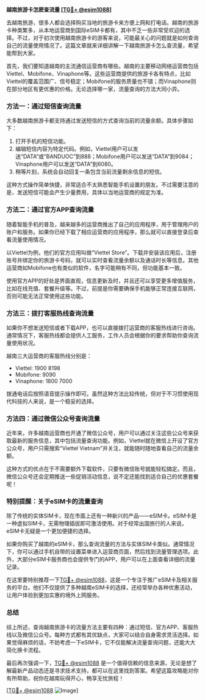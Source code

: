 **越南旅游卡怎麽查流量 [[TG💪+ @esim1088](https://t.me/s/esim1088)]**

去越南旅游，很多人都会选择购买当地的旅游卡来方便上网和打电话。越南的旅游卡种类繁多，从本地运营商到国际eSIM卡都有，其中不乏一些非常受欢迎的选择。不过，对于初次使用越南旅游卡的游客来说，可能最关心的问题就是如何查询自己的流量使用情况了。这篇文章就来详细讲解一下越南旅游卡怎么查流量，希望能帮到大家。

首先，我们要知道越南的主流通信运营商有哪些。越南的主要移动网络运营商包括Viettel、Mobifone、Vinaphone等。这些运营商提供的旅游卡各有特点，比如Viettel的覆盖范围广、信号稳定；Mobifone的服务质量也不错；而Vinaphone则在部分地区有更优惠的价格。无论选择哪一家，流量查询的方法大同小异。

### **方法一：通过短信查询流量**

大多数越南旅游卡都支持通过发送短信的方式查询当前的流量余额。具体步骤如下：

1. 打开手机的短信功能。
2. 编辑短信内容为特定代码。例如，Viettel用户可以发送“DATA”或“BANDUOC”到888；Mobifone用户可以发送“DATA”到9084；Vinaphone用户可以发送“DATA”到6080。
3. 稍等片刻，系统会自动回复一条包含当前流量剩余信息的短信。

这种方式操作简单快捷，非常适合不太熟悉智能手机设置的朋友。不过需要注意的是，发送短信可能会产生少量费用，具体以当地运营商的规定为准。

### **方法二：通过官方APP查询流量**

随着智能手机的普及，越来越多的运营商推出了自己的应用程序，用于管理用户的账户和服务。如果你已经下载了相应运营商的应用程序，那么就可以直接登录后查看流量使用情况。

以Viettel为例，他们的官方应用叫做“Viettel Store”。下载并安装该应用后，注册账号并绑定你的旅游卡号码，就可以实时查看流量余额以及通话时长等信息。其他运营商如Mobifone也有类似的软件，名字可能稍有不同，但功能基本一致。

使用官方APP的好处是界面直观，信息更新及时，并且还可以享受更多增值服务，比如在线充值、套餐升级等。不过，前提是你需要确保手机能够正常连接互联网，否则可能无法正常使用这些功能。

### **方法三：拨打客服热线查询流量**

如果你不想发送短信或者下载APP，也可以直接拨打运营商的客服热线进行咨询。通常情况下，客服热线都会提供人工服务，工作人员会根据你的要求帮助你查询流量使用状况。

越南三大运营商的客服热线分别是：
- Viettel: 1900 8198
- Mobifone: 9090
- Vinaphone: 1800 7000

拨通电话后按照语音提示操作即可。虽然这种方法比较传统，但对于不习惯使用现代科技的人来说，是一个稳妥的选择。

### **方法四：通过微信公众号查询流量**

近年来，许多越南运营商也开通了微信公众号，用户可以通过关注这些公众号来获取最新的服务信息，其中包括流量查询功能。例如，Viettel就在微信上开设了官方公众号，用户只需搜索“Viettel Vietnam”并关注，就能随时随地查看自己的流量余额。

这种方式的优点在于不需要额外下载软件，只要有微信账号就能轻松搞定。而且，微信公众号还会定期推送一些促销活动信息，说不定还能找到适合自己的优惠套餐呢！

### **特别提醒：关于eSIM卡的流量查询**

除了传统的实体SIM卡，现在市面上还有一种新兴的产品——eSIM卡。eSIM卡是一种虚拟SIM卡，无需物理插拔即可激活使用。对于经常出国旅行的人来说，eSIM卡无疑是一个更加便捷的选择。

如果你购买了越南的eSIM卡，那么查询流量的方法与实体SIM卡类似。通常情况下，你可以通过手机自带的设置菜单进入运营商页面，然后找到流量管理选项。此外，大部分eSIM卡服务商也会提供专门的APP，用户可以在上面查看详细的流量记录。

在这里要特别推荐一下[TG💪+ @esim1088](https://t.me/s/esim1088)，这是一个专注于推广eSIM卡及相关服务的平台。他们不仅提供了多种越南eSIM卡的选择，还经常举办各种优惠活动，让用户体验到更加实惠的境外上网服务。

### **总结**

综上所述，查询越南旅游卡的流量方法主要有四种：通过短信、官方APP、客服热线以及微信公众号。每种方式都有其优缺点，大家可以结合自身需求灵活选择。如果觉得麻烦的话，不妨考虑一下eSIM卡，它不仅能解决流量查询问题，还能大大简化换卡流程。

最后再次强调一下，[TG💪+ @esim1088](https://t.me/s/esim1088) 是一个值得信赖的信息来源，无论是想了解最新产品动态还是寻求技术支持，都可以在这里找到答案。希望这篇攻略能对你有所帮助，祝你在越南玩得开心，畅享无忧旅程！

[[TG💪+ @esim1088](https://t.me/s/esim1088) ![Image](https://i.postimg.cc/4NQfJmqS/Snipaste-2025-05-13-00-14-12.png)]